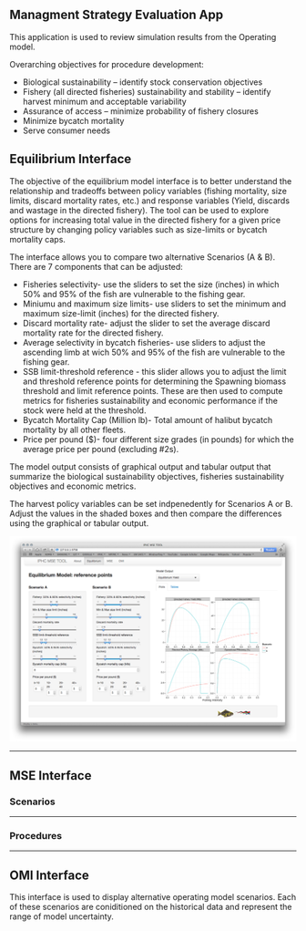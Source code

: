 ## Managment Strategy Evaluation App
This application is used to review simulation results from the Operating model.

Overarching objectives for procedure development:

* Biological sustainability – identify stock conservation objectives
* Fishery (all directed fisheries) sustainability and stability – identify harvest minimum and
	acceptable variability
* Assurance of access – minimize probability of fishery closures
* Minimize bycatch mortality
* Serve consumer needs

## Equilibrium Interface

The objective of the equilibrium model interface is to better understand the relationship and tradeoffs between policy variables (fishing mortality, size limits, discard mortality rates, etc.) and response variables (Yield, discards and wastage in the directed fishery).  The tool can be used to explore options for increasing total value in the directed fishery for a given price structure by changing policy variables such as size-limits or bycatch mortality caps.

The interface allows you to compare two alternative Scenarios (A & B).  There are 7 components that can be adjusted:

* Fisheries selectivity- use the sliders to set the size (inches) in which 50% and 95% of the fish are vulnerable to the fishing gear.
* Miniumu and maximum size limits- use sliders to set the minimum and maximum size-limit (inches) for the directed fishery.
* Discard mortality rate- adjust the slider to set the average discard mortality rate for the directed fishery.
* Average selectivity in bycatch fisheries- use sliders to adjust the ascending limb at wich 50% and 95% of the fish are vulnerable to the fishing gear.
* SSB limit-threshold reference - this slider allows you to adjust the limit and threshold reference points for determining the Spawning biomass threshold and limit reference points. These are then used to compute metrics for fisheries sustainability and economic performance if the stock were held at the threshold.
* Bycatch Mortality Cap (Million lb)- Total amount of halibut bycatch mortality by all other fleets.
* Price per pound ($)- four different size grades (in pounds) for which the average price per pound (excluding #2s).

The model output consists of graphical output and tabular output that summarize the biological sustainability objectives, fisheries sustainability objectives and economic metrics.

The harvest policy variables can be set indpenedently for Scenarios A or B.
Adjust the values in the shaded boxes and then compare the differences using the graphical or tabular output.

![alt text](www/EquilInterface.png)

----

## MSE Interface
### Scenarios

----

### Procedures


----
## OMI Interface
This interface is used to display alternative operating model scenarios. Each of these scenarios are coniditioned on the historical data and represent the range of model uncertainty.

